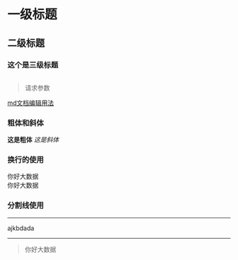 # 一级标题
## 二级标题
### 这个是三级标题
>
```java

```
> 请求参数

[md文档编辑用法](https://blog.csdn.net/LC_Liangchao/article/details/124348801/)

### 粗体和斜体
**这是粗体**
*这是斜体*
### 换行的使用
你好大数据<br>你好大数据<br>
### 分割线使用
***
ajkbdada
***

>你好大数据

